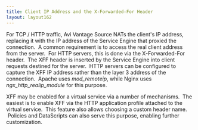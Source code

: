 ```yaml
---
title: Client IP Address and the X-Forwarded-For Header
layout: layout162
---
```

For TCP / HTTP traffic, Avi Vantage Source NATs the client's IP address, replacing it with the IP address of the Service Engine that proxied the connection.  A common requirement is to access the real client address from the server.  For HTTP servers, this is done via the X-Forwarded-For header.  The XFF header is inserted by the Service Engine into client requests destined for the server.  HTTP servers can be configured to capture the XFF IP address rather than the layer 3 address of the connection.  Apache uses *mod_remoteip*, while Nginx uses *ngx_http_realip_module* for this purpose.

XFF may be enabled for a virtual service via a number of mechanisms.  The easiest is to enable XFF via the HTTP application profile attached to the virtual service.  This feature also allows choosing a custom header name.  Policies and DataScripts can also serve this purpose, enabling further customization.

 
